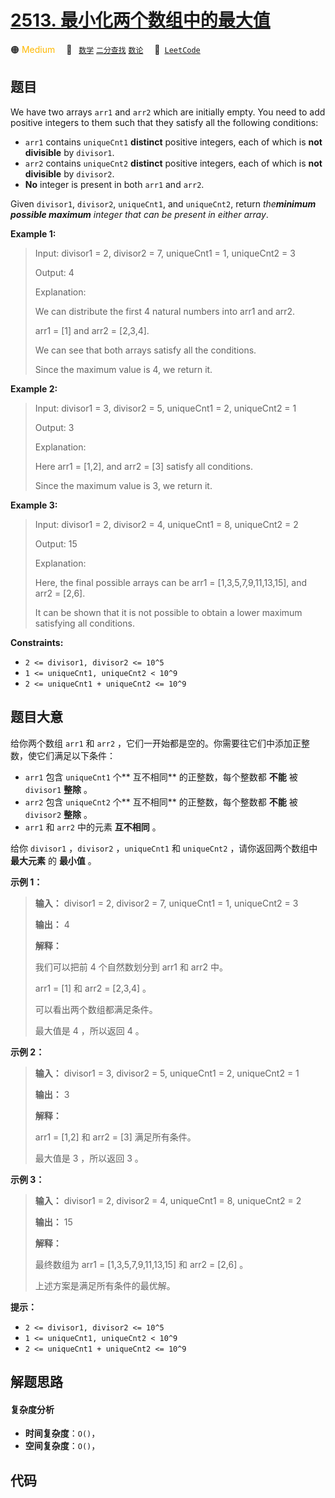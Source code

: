 # [2513. 最小化两个数组中的最大值](https://leetcode.com/problems/minimize-the-maximum-of-two-arrays)

🟠 <font color=#ffb800>Medium</font>&emsp; 🔖&ensp; [`数学`](/leetcode-js/outline/tag/math.md) [`二分查找`](/leetcode-js/outline/tag/binary-search.md) [`数论`](/leetcode-js/outline/tag/number-theory.md)&emsp; 🔗&ensp;[`LeetCode`](https://leetcode.com/problems/minimize-the-maximum-of-two-arrays)

## 题目

We have two arrays `arr1` and `arr2` which are initially empty. You need to
add positive integers to them such that they satisfy all the following
conditions:

  * `arr1` contains `uniqueCnt1` **distinct** positive integers, each of which is **not divisible** by `divisor1`.
  * `arr2` contains `uniqueCnt2` **distinct** positive integers, each of which is **not divisible** by `divisor2`.
  * **No** integer is present in both `arr1` and `arr2`.

Given `divisor1`, `divisor2`, `uniqueCnt1`, and `uniqueCnt2`, return
_the**minimum possible maximum** integer that can be present in either array_.



**Example 1:**

> Input: divisor1 = 2, divisor2 = 7, uniqueCnt1 = 1, uniqueCnt2 = 3
> 
> Output: 4
> 
> Explanation: 
> 
> We can distribute the first 4 natural numbers into arr1 and arr2.
> 
> arr1 = [1] and arr2 = [2,3,4].
> 
> We can see that both arrays satisfy all the conditions.
> 
> Since the maximum value is 4, we return it.

**Example 2:**

> Input: divisor1 = 3, divisor2 = 5, uniqueCnt1 = 2, uniqueCnt2 = 1
> 
> Output: 3
> 
> Explanation: 
> 
> Here arr1 = [1,2], and arr2 = [3] satisfy all conditions.
> 
> Since the maximum value is 3, we return it.

**Example 3:**

> Input: divisor1 = 2, divisor2 = 4, uniqueCnt1 = 8, uniqueCnt2 = 2
> 
> Output: 15
> 
> Explanation: 
> 
> Here, the final possible arrays can be arr1 = [1,3,5,7,9,11,13,15], and arr2 = [2,6].
> 
> It can be shown that it is not possible to obtain a lower maximum satisfying all conditions. 

**Constraints:**

  * `2 <= divisor1, divisor2 <= 10^5`
  * `1 <= uniqueCnt1, uniqueCnt2 < 10^9`
  * `2 <= uniqueCnt1 + uniqueCnt2 <= 10^9`


## 题目大意

给你两个数组 `arr1` 和 `arr2` ，它们一开始都是空的。你需要往它们中添加正整数，使它们满足以下条件：

  * `arr1` 包含 `uniqueCnt1` 个**  互不相同** 的正整数，每个整数都 **不能** 被 `divisor1` **整除**  。
  * `arr2` 包含 `uniqueCnt2` 个**  互不相同** 的正整数，每个整数都 **不能**  被 `divisor2` **整除**  。
  * `arr1` 和 `arr2` 中的元素 **互不相同**  。

给你 `divisor1` ，`divisor2` ，`uniqueCnt1` 和 `uniqueCnt2` ，请你返回两个数组中 **最大元素**  的
**最小值**  。



**示例 1：**

> 
> 
> 
> 
> 
> **输入：** divisor1 = 2, divisor2 = 7, uniqueCnt1 = 1, uniqueCnt2 = 3
> 
> **输出：** 4
> 
> **解释：**
> 
> 我们可以把前 4 个自然数划分到 arr1 和 arr2 中。
> 
> arr1 = [1] 和 arr2 = [2,3,4] 。
> 
> 可以看出两个数组都满足条件。
> 
> 最大值是 4 ，所以返回 4 。
> 
> 

**示例 2：**

> 
> 
> 
> 
> 
> **输入：** divisor1 = 3, divisor2 = 5, uniqueCnt1 = 2, uniqueCnt2 = 1
> 
> **输出：** 3
> 
> **解释：**
> 
> arr1 = [1,2] 和 arr2 = [3] 满足所有条件。
> 
> 最大值是 3 ，所以返回 3 。

**示例 3：**

> 
> 
> 
> 
> 
> **输入：** divisor1 = 2, divisor2 = 4, uniqueCnt1 = 8, uniqueCnt2 = 2
> 
> **输出：** 15
> 
> **解释：**
> 
> 最终数组为 arr1 = [1,3,5,7,9,11,13,15] 和 arr2 = [2,6] 。
> 
> 上述方案是满足所有条件的最优解。
> 
> 



**提示：**

  * `2 <= divisor1, divisor2 <= 10^5`
  * `1 <= uniqueCnt1, uniqueCnt2 < 10^9`
  * `2 <= uniqueCnt1 + uniqueCnt2 <= 10^9`


## 解题思路

#### 复杂度分析

- **时间复杂度**：`O()`，
- **空间复杂度**：`O()`，

## 代码

```javascript

```